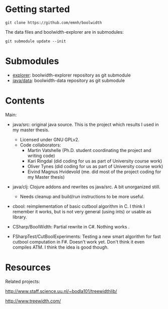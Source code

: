 # Getting started

    git clone https://github.com/emnh/boolwidth

The data files and boolwidth-explorer are in submodules:

    git submodule update --init

# Submodules

- [explorer](https://github.com/emnh/boolwidth-explorer): boolwidth-explorer repository as git submodule
- [java/data](https://github.com/emnh/boolwidth-data): boolwidth-data repository as git submodule

# Contents

Main:
- java/src: original java source. This is the project which results I used in my master thesis.
  - Licensed under GNU GPLv2.
  - Code collaborators:
    - Martin Vatshelle (Ph.D. student coordinating the project and writing code)
    - Kari Ringdal (did coding for us as part of University course work)
    - Oliver Tynes (did coding for us as part of University course work)
    - Eivind Magnus Hvidevold (me. did most of the project coding for my Master thesis)

- java/clj: Clojure addons and rewrites os java/src. A bit unorganized still.
  - Needs cleanup and build/run instructions to be more useful.

- cbool: reimplementation of basic cutbool algorithm in C. I think I remember it works, but is not very general (using ints) or usable as library.

- CSharp/BoolWidth: Partial rewrite in C#. Nothing works .

- FSharpTest/CutBoolExperiments: Testing a new smart algorithm for fast cutbool computation in F#. Doesn't work yet. Don't think it even compiles ATM. I think the idea is good though.

# Resources

Related projects:

http://www.staff.science.uu.nl/~bodla101/treewidthlib/

http://www.treewidth.com/
